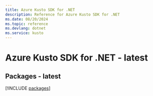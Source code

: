 ```yaml
---
title: Azure Kusto SDK for .NET
description: Reference for Azure Kusto SDK for .NET
ms.date: 08/20/2024
ms.topic: reference
ms.devlang: dotnet
ms.service: kusto
---
```

# Azure Kusto SDK for .NET - latest
## Packages - latest
[!INCLUDE [packages](kusto-index.md)]